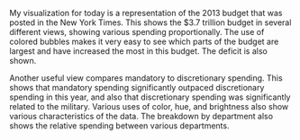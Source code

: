 My visualization for today is a representation of the 2013 budget that was posted in the New York Times. This shows the $3.7 trillion budget in several different views, showing various spending proportionally. The use of colored bubbles makes it very easy to see which parts of the budget are largest and have increased the most in this budget. The deficit is also shown.

Another useful view compares mandatory to discretionary spending. This shows that mandatory spending significantly outpaced discretionary spending in this year, and also that discretionary spending was significantly related to the military. Various uses of color, hue, and brightness also show various characteristics of the data. The breakdown by department also shows the relative spending between various departments.